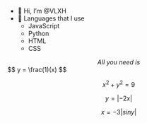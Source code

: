 - 👋 Hi, I’m @VLXH
- 🎸 Languages that I use
  - JavaScript
  - Python
  - HTML
  - CSS


<div align="center"><em>All you need is</em></div>
$$
y = \frac(1)(x)
$$

$$
x^2 + y^2 = 9
$$

$$
y = |-2x|
$$

$$
x = -3|sin y|
$$
<!---
VLXH/VLXH is a ✨ special ✨ repository because its `README.md` (this file) appears on your GitHub profile.
You can click the Preview link to take a look at your changes.
--->

